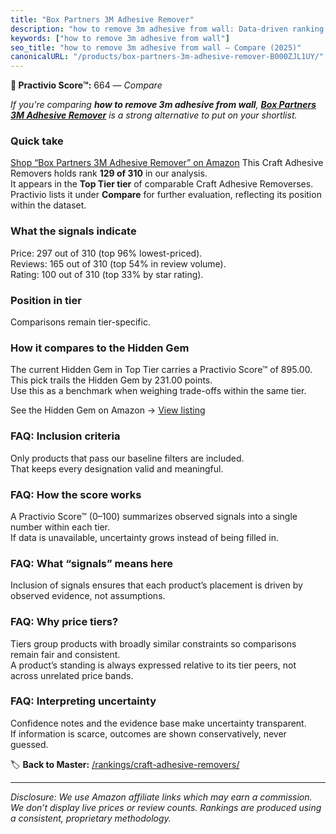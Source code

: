 ```yaml
---
title: "Box Partners 3M Adhesive Remover"
description: "how to remove 3m adhesive from wall: Data-driven ranking using the Practivio Score™. Positioned by quality, value, demand, findability, momentum."
keywords: ["how to remove 3m adhesive from wall"]
seo_title: "how to remove 3m adhesive from wall — Compare (2025)"
canonicalURL: "/products/box-partners-3m-adhesive-remover-B000ZJL1UY/"
---
```


**🛒 Practivio Score™:** 664 — _Compare_


*If you're comparing **how to remove 3m adhesive from wall**, **[Box Partners 3M Adhesive Remover](https://www.amazon.com/dp/B000ZJL1UY?tag=practivio-20)** is a strong alternative to put on your shortlist.*
### Quick take
[Shop “Box Partners 3M Adhesive Remover” on Amazon](https://www.amazon.com/dp/B000ZJL1UY?tag=practivio-20)
This Craft Adhesive Removers holds rank **129 of 310** in our analysis.  
It appears in the **Top Tier tier** of comparable Craft Adhesive Removerses.  
Practivio lists it under **Compare** for further evaluation, reflecting its position within the dataset.

### What the signals indicate
Price: 297 out of 310 (top 96% lowest-priced).  
Reviews: 165 out of 310 (top 54% in review volume).  
Rating: 100 out of 310 (top 33% by star rating).  

### Position in tier
Comparisons remain tier-specific.

### How it compares to the Hidden Gem
The current Hidden Gem in Top Tier carries a Practivio Score™ of 895.00.  
This pick trails the Hidden Gem by 231.00 points.  
Use this as a benchmark when weighing trade-offs within the same tier.  

See the Hidden Gem on Amazon → [View listing](https://www.amazon.com/dp/B00FJF0O2K?tag=practivio-20)

### FAQ: Inclusion criteria
Only products that pass our baseline filters are included.  
That keeps every designation valid and meaningful.

### FAQ: How the score works
A Practivio Score™ (0–100) summarizes observed signals into a single number within each tier.  
If data is unavailable, uncertainty grows instead of being filled in.

### FAQ: What “signals” means here
Inclusion of signals ensures that each product’s placement is driven by observed evidence, not assumptions.

### FAQ: Why price tiers?
Tiers group products with broadly similar constraints so comparisons remain fair and consistent.  
A product’s standing is always expressed relative to its tier peers, not across unrelated price bands.

### FAQ: Interpreting uncertainty
Confidence notes and the evidence base make uncertainty transparent.  
If information is scarce, outcomes are shown conservatively, never guessed.

<!-- Missing template for Compare/CompareWithinPriceClass -->


🏷️ **Back to Master:** [/rankings/craft-adhesive-removers/](/rankings/craft-adhesive-removers/)

---
_Disclosure: We use Amazon affiliate links which may earn a commission. We don’t display live prices or review counts. Rankings are produced using a consistent, proprietary methodology._
